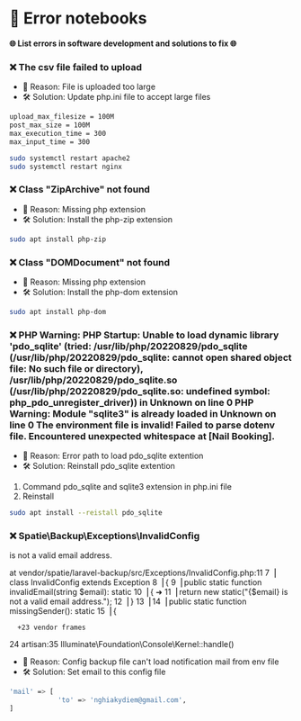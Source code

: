# 🚀 Error notebooks

**🌐 List errors in software development and solutions to fix 🌐**

### ❌ The csv file failed to upload
+ 🔴 Reason: File is uploaded too large
+ 🛠️ Solution: Update php.ini file to accept large files

```bash
upload_max_filesize = 100M
post_max_size = 100M
max_execution_time = 300
max_input_time = 300

sudo systemctl restart apache2
sudo systemctl restart nginx
```

### ❌ Class "ZipArchive" not found
+ 🔴 Reason: Missing php extension
+ 🛠️ Solution: Install the php-zip extension

```bash
sudo apt install php-zip
```

### ❌ Class "DOMDocument" not found
+ 🔴 Reason: Missing php extension
+ 🛠️ Solution: Install the php-dom extension

```bash
sudo apt install php-dom
```

### ❌ PHP Warning: PHP Startup: Unable to load dynamic library 'pdo_sqlite' (tried: /usr/lib/php/20220829/pdo_sqlite (/usr/lib/php/20220829/pdo_sqlite: cannot open shared object file: No such file or directory), /usr/lib/php/20220829/pdo_sqlite.so (/usr/lib/php/20220829/pdo_sqlite.so: undefined symbol: php_pdo_unregister_driver)) in Unknown on line 0 PHP Warning: Module "sqlite3" is already loaded in Unknown on line 0 The environment file is invalid! Failed to parse dotenv file. Encountered unexpected whitespace at [Nail Booking].
+ 🔴 Reason: Error path to load pdo_sqlite extention
+ 🛠️ Solution: Reinstall pdo_sqlite extention

1. Command pdo_sqlite and sqlite3 extension in php.ini file
2. Reinstall
```bash
sudo apt install --reistall pdo_sqlite
```

### ❌  Spatie\Backup\Exceptions\InvalidConfig

   is not a valid email address.

  at vendor/spatie/laravel-backup/src/Exceptions/InvalidConfig.php:11
      7▕ class InvalidConfig extends Exception
      8▕ {
      9▕     public static function invalidEmail(string $email): static
     10▕     {
  ➜  11▕         return new static("{$email} is not a valid email address.");
     12▕     }
     13▕
     14▕     public static function missingSender(): static
     15▕     {

      +23 vendor frames

  24  artisan:35
      Illuminate\Foundation\Console\Kernel::handle()
      
+ 🔴 Reason: Config backup file can't load notification mail from env file
+ 🛠️ Solution: Set email to this config file

```bash
'mail' => [
            'to' => 'nghiakydiem@gmail.com',
]
```


